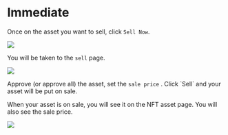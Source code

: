 # Immediate

Once on the asset you want to sell, click `Sell Now`.

![](../../.gitbook/assets/asset\_sell\_1.png)

You will be taken to the `sell` page.

![](../../.gitbook/assets/asset\_sell\_2.png)

Approve (or approve all) the asset, set the `sale price` . Click \`Sell\` and your asset will be put on sale.

When your asset is on sale, you will see it on the NFT asset page. You will also see the sale price.

![](../../.gitbook/assets/asset\_sell\_3.png)

